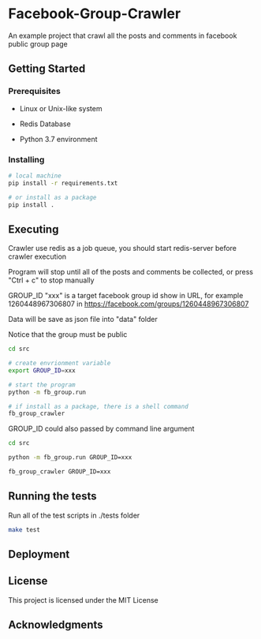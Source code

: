 # Facebook-Group-Crawler

An example project that crawl all the posts and comments in facebook public group page

## Getting Started

### Prerequisites

* Linux or Unix-like system

* Redis Database

* Python 3.7 environment

### Installing

```bash
# local machine
pip install -r requirements.txt

# or install as a package
pip install .
```

## Executing

Crawler use redis as a job queue, you should start redis-server before crawler execution

Program will stop until all of the posts and comments be collected, or press "Ctrl + c" to stop manually

GROUP_ID "xxx" is a target facebook group id show in URL, for example 1260448967306807 in https://facebook.com/groups/1260448967306807

Data will be save as json file into "data" folder

Notice that the group must be public

```bash
cd src

# create envrionment variable
export GROUP_ID=xxx

# start the program
python -m fb_group.run

# if install as a package, there is a shell command
fb_group_crawler
```

GROUP_ID could also passed by command line argument

```bash
cd src

python -m fb_group.run GROUP_ID=xxx

fb_group_crawler GROUP_ID=xxx
```

## Running the tests

Run all of the test scripts in ./tests folder

```bash
make test
```

## Deployment


## License

This project is licensed under the MIT License

## Acknowledgments

